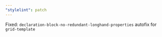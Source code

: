 ```yaml
---
"stylelint": patch
---
```


Fixed: `declaration-block-no-redundant-longhand-properties` autofix for `grid-template`
